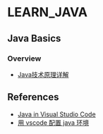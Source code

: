 # LEARN_JAVA

## Java Basics

### Overview

- [Java技术原理详解](https://blog.csdn.net/weixin_40723487/article/details/82230057)

## References

- [Java in Visual Studio Code](https://code.visualstudio.com/docs/languages/java)
- [用 vscode 配置 java 环境](https://www.lance.moe/post-334.html)
